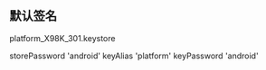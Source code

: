 ## 默认签名
platform_X98K_301.keystore

storePassword 'android'
keyAlias 'platform'
keyPassword 'android'